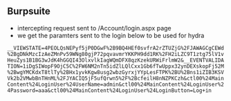 ## Burpsuite

* intercepting request sent to /Account/login.aspx page
* we get the paramters sent to the login below to be used for hydra

`__VIEWSTATE=4PEOLQsNEPyf5jP0DGwF%2B9BQ4HEf0svfrA2rZTUZjG%2FJAWAGCgCEWd%2BgDNkMzcIzAeZMnPv59WNg80gjP72pqvavmrYKKPH9dd1RK%2FH2iLZC9T1ztg75lV1vHeuZys1B1BG3wJdK4hGGQI43OlxvlkIagWQmDFX8qzKzekURWiFrlmW2&__EVENTVALIDATION=1iDgSIWopF9OjC5C%2FW6NM2nTn5idZlLQlCxx1Gb6fTwUppx32ynDEXskopFj52M%2BwgYMCKdxT8tlTy%2BHx1yvkKgw8usg2wbzGyrxjYYpLesFTPK%2BU%2Bns1iZIB3KSVVk2b2VMwbBnTHnML%2FJYACIQ5jF5ufQrwn5%2F%2BcfeilH8nNZPKCzh&ctl00%24MainContent%24LoginUser%24UserName=admin&ctl00%24MainContent%24LoginUser%24Password=aaa&ctl00%24MainContent%24LoginUser%24LoginButton=Log+in`